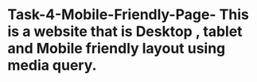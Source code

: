 # Task-4-Mobile-Friendly-Page- This is a website that is Desktop , tablet and Mobile friendly layout using media query.
